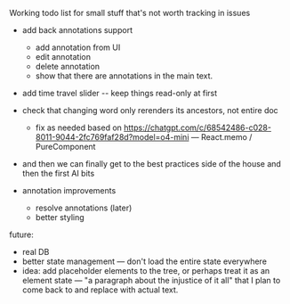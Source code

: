 Working todo list for small stuff that's not worth tracking in issues

- add back annotations support
   + add annotation from UI
   + edit annotation
   + delete annotation
   + show that there are annotations in the main text.

- add time travel slider -- keep things read-only at first
- check that changing word only rerenders its ancestors, not entire doc
   - fix as needed based on https://chatgpt.com/c/68542486-c028-8011-9044-2fc769faf28d?model=o4-mini — React.memo / PureComponent

- and then we can finally get to the best practices side of the house and then the first AI bits

- annotation improvements
   - resolve annotations (later)
   - better styling

future: 
- real DB
- better state management — don't load the entire state everywhere
- idea: add placeholder elements to the tree, or perhaps treat it as an element state — "a paragraph about the injustice of it all" that I plan to come back to and replace with actual text.